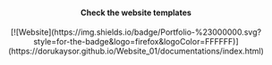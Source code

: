 <div align="center">
    <h4>Check the website templates</h4>
    [![Website](https://img.shields.io/badge/Portfolio-%23000000.svg?style=for-the-badge&logo=firefox&logoColor=FFFFFF)](https://dorukaysor.github.io/Website_01/documentations/index.html)